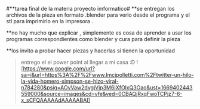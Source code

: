 #**tarea final de la materia proyecto imformatico#
 **se entregan los archivos de la pieza en formato .blender para verlo desde el programa y el stl para imprimirlo en la impresora .
  
**no hay mucho que explicar , simplemente es cosa de aprender a usar los programas correspondientes como blender y cura para definir la pieza 


**los invito a probar hacer piezas y hacerlas si tienen la oportunidad 




>entrego el el power point al llegar a mi casa :D
![https://www.google.com/url?sa=i&url=https%3A%2F%2Fwww.lmcipolletti.com%2Ftwitter-un-hilo-la-vida-homero-simpson-se-hizo-viral-n784280&psig=AOvVaw2dvgjVip3M6IXfOlxQ3Oao&ust=1669402443559000&source=images&cd=vfe&ved=0CBAQjRxqFwoTCPjz7-6-x_sCFQAAAAAdAAAAABAI]
